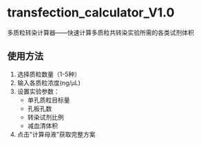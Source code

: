 # transfection_calculator_V1.0
多质粒转染计算器——快速计算多质粒共转染实验所需的各类试剂体积

## 使用方法

1. 选择质粒数量（1-5种）
2. 输入各质粒浓度(ng/μL)
3. 设置实验参数：
   - 单孔质粒目标量
   - 孔板孔数
   - 转染试剂比例
   - 减血清体积
4. 点击"计算母液"获取完整方案
